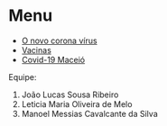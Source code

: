 <!DOCTYPE html>
<html lang="pt-br">
<head>
    <meta charset="UTF-8">
    <link rel="shortcut icon" href="favicon.png" type="image/x-icon">
    <meta name="viewport" content="width=device-width, initial-scale=1.0">
<title>Covid-19</title>
</head>
<body>
    <h1>Menu</h1>
   <p> <ul><li><a href="./covid-19.html"> O novo corona vírus</a></li>
    <li><a href="./vacinas.html">Vacinas</a></li>
    <li><a href="./Covid-19 Maceió.html">Covid-19 Maceió</a></li>
    </ul></p>


<p> Equipe:
        <ol><li>João Lucas Sousa Ribeiro</li>
            <li>Leticia Maria Oliveira de Melo</li>
            <li>Manoel Messias Cavalcante da Silva</li>
        </ol></p>
</body>
</html>
